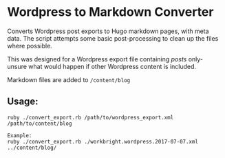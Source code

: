 # Wordpress to Markdown Converter
Converts Wordpress post exports to Hugo markdown pages, with meta data. The script attempts some basic post-processing to clean up the files where possible.

This was designed for a Wordpress export file containing *posts* only- unsure what would happen if other Wordpress content is included.

Markdown files are added to `/content/blog`

## Usage:

```
ruby ./convert_export.rb /path/to/wordpress_export.xml /path/to/content/blog

Example:
ruby ./convert_export.rb ./workbright.wordpress.2017-07-07.xml ../content/blog/
```

